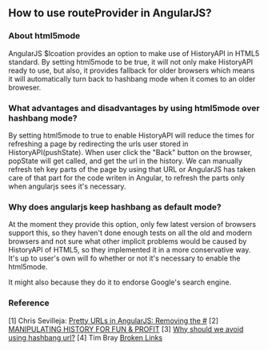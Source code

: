 ## How to use routeProvider in AngularJS?

### About html5mode
AngularJS $lcoation provides an option to make use of HistoryAPI in HTML5 standard. By setting html5mode to be true, it will not only make HistoryAPI ready to use, but also, it provides fallback for older browsers which means it will automatically turn back to hashbang mode when it comes to an older broweser.

### What advantages and disadvantages by using html5mode over hashbang mode?
By setting html5mode to true to enable HistoryAPI will reduce the times for refreshing a page by redirecting the urls user stored in HistoryAPI(pushState). When user click the "Back" button on the browser, popState will get called, and get the url in the history. We can manually refresh teh key parts of the page by using that URL or AngularJS has taken care of that part for the code writen in Angular, to refresh the parts only when angularjs sees it's  necessary.

### Why does angularjs keep hashbang as default mode?
At the moment they provide this option, only few latest version of browsers support this, so they haven't done enough tests on all the old and modern browsers and not sure what other implicit problems would be caused by HistoryAPI of HTML5, so they implemented it in a more conservative way. It's up to user's own will fo whether or not it's necessary to enable the html5mode.

It might also because they do it to endorse Google's search engine.


### Reference
[1] Chris Sevilleja: [Pretty URLs in AngularJS: Removing the #](https://scotch.io/tutorials/pretty-urls-in-angularjs-removing-the-hashtag)
[2] [MANIPULATING HISTORY FOR FUN & PROFIT](http://diveintohtml5.info/history.html)
[3] [Why should we avoid using hashbang url?](https://www.quora.com/Are-hashbang-URLs-a-recommended-practice)
[4] Tim Bray [Broken Links](http://www.tbray.org/ongoing/When/201x/2011/02/09/Hash-Blecch)
